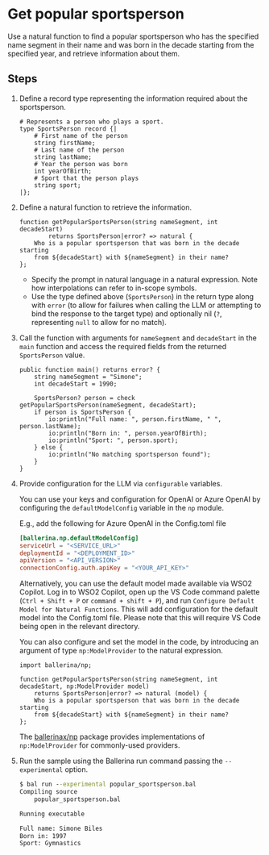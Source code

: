 # Get popular sportsperson

Use a natural function to find a popular sportsperson who has the specified name segment in their name and was born in the decade starting from the specified year, and retrieve information about them.

## Steps

1. Define a record type representing the information required about the sportsperson.

    ```ballerina
    # Represents a person who plays a sport.
    type SportsPerson record {|
        # First name of the person
        string firstName;
        # Last name of the person
        string lastName;
        # Year the person was born
        int yearOfBirth;
        # Sport that the person plays
        string sport;
    |};
    ```

2. Define a natural function to retrieve the information.

    ```ballerina
    function getPopularSportsPerson(string nameSegment, int decadeStart) 
            returns SportsPerson|error? => natural {
        Who is a popular sportsperson that was born in the decade starting 
        from ${decadeStart} with ${nameSegment} in their name?
    };
    ```

    - Specify the prompt in natural language in a natural expression. Note how interpolations can refer to in-scope symbols.
    - Use the type defined above (`SportsPerson`) in the return type along with `error` (to allow for failures when calling the LLM or attempting to bind the response to the target type) and optionally nil (`?`, representing `null` to allow for no match).

3. Call the function with arguments for `nameSegment` and `decadeStart` in the `main` function and access the required fields from the returned `SportsPerson` value.

    ```ballerina
    public function main() returns error? {
        string nameSegment = "Simone";
        int decadeStart = 1990;

        SportsPerson? person = check getPopularSportsPerson(nameSegment, decadeStart);
        if person is SportsPerson {
            io:println("Full name: ", person.firstName, " ", person.lastName);
            io:println("Born in: ", person.yearOfBirth);
            io:println("Sport: ", person.sport);
        } else {
            io:println("No matching sportsperson found");
        }
    }
    ```

4. Provide configuration for the LLM via `configurable` variables. 

    You can use your keys and configuration for OpenAI or Azure OpenAI by configuring the `defaultModelConfig` variable in the `np` module.

    E.g., add the following for Azure OpenAI in the Config.toml file

    ```toml
    [ballerina.np.defaultModelConfig]
    serviceUrl = "<SERVICE_URL>"
    deploymentId = "<DEPLOYMENT_ID>"
    apiVersion = "<API_VERSION>"
    connectionConfig.auth.apiKey = "<YOUR_API_KEY>"
    ```

    Alternatively, you can use the default model made available via WSO2 Copilot. Log in to WSO2 Copilot, open up the VS Code command palette (`Ctrl + Shift + P` or `command + shift + P`), and run `Configure Default Model for Natural Functions`. This will add configuration for the default model into the Config.toml file. Please note that this will require VS Code being open in the relevant directory.

    You can also configure and set the model in the code, by introducing an argument of type `np:ModelProvider` to the natural expression.

    ```ballerina
    import ballerina/np;

    function getPopularSportsPerson(string nameSegment, int decadeStart, np:ModelProvider model) 
        returns SportsPerson|error? => natural (model) {
        Who is a popular sportsperson that was born in the decade starting 
        from ${decadeStart} with ${nameSegment} in their name?
    };
    ```

    The [ballerinax/np](https://central.ballerina.io/ballerinax/np/0.9.0) package provides implementations of `np:ModelProvider` for commonly-used providers.

5. Run the sample using the Ballerina run command passing the `--experimental` option.

    ```cmd
    $ bal run --experimental popular_sportsperson.bal
    Compiling source
        popular_sportsperson.bal

    Running executable

    Full name: Simone Biles
    Born in: 1997
    Sport: Gymnastics
    ```
